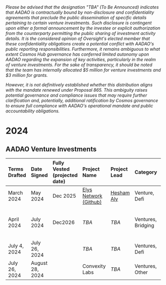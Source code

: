 *Please be advised that the designation "TBA" (To Be Announced) indicates that AADAO is contractually bound by non-disclosure and confidentiality agreements that preclude the public dissemination of specific details pertaining to certain venture investments. Such disclosure is contingent upon either a formal announcement by the investee or explicit authorization from the counterparty permitting the public sharing of investment activity details. It is the considered opinion of Oversight's elected member that these confidentiality obligations create a potential conflict with AADAO's public reporting responsibilities. Furthermore, it remains ambiguous to what extent Cosmos Hub governance has conferred limited autonomy upon AADAO regarding the expansion of key activities, particularly in the realm of venture investments. For the sake of transparency, it should be noted that the team has internally allocated $5 million for venture investments and $3 million for grants.* 

*However, it is not definitively established whether this distribution aligns with the mandate renewed under Proposal 865. This ambiguity raises potential governance and compliance issues that may require further clarification and, potentially, additional ratification by Cosmos governance to ensure full compliance with AADAO's operational mandate and public accountability obligations.*


# 2024 

## AADAO Venture Investments

|**Terms Drafted**| **Date Signed**|**Fully Vested** (projected date)| **Project Name**|**Project Lead**|**Category**|**Approved Investment Amount** USD| **Disbursements** USD |**AADAO Assignee**|
|:---             |:---            |:---             |:---            |:---        |:---                              |:---                                 |:---              |:---|
|March 2024|May 2024|Dec 2025|[Elys Network (Github)](https://github.com/elys-network)|[Hesham Aly](https://x.com/HeshamAly1001)|Venture, Defi|$500,000|  $500,000, in two disbursements [$250,000](https://daodao.zone/dao/neutron10xwzc88kefwtlup9c2tmw4mj4ng7u79g8lsapp0c9jc02xt247zqwzzghf/proposals/A32) [$250,000](https://daodao.zone/dao/neutron10xwzc88kefwtlup9c2tmw4mj4ng7u79g8lsapp0c9jc02xt247zqwzzghf/proposals/A33)|[Mark Dencker](https://x.com/i/flow/login?redirect_after_login=%2FMarkDencker)|
|April 2024| July 2024|Dec2026|*TBA*    |*TBA*    |Ventures, Bridging|$250,000|$250,427 in four disbursements [$123](https://daodao.zone/dao/neutron10xwzc88kefwtlup9c2tmw4mj4ng7u79g8lsapp0c9jc02xt247zqwzzghf/proposals/A53), [$10,304](https://daodao.zone/dao/neutron10xwzc88kefwtlup9c2tmw4mj4ng7u79g8lsapp0c9jc02xt247zqwzzghf/proposals/A54), [$100,000](https://daodao.zone/dao/neutron10xwzc88kefwtlup9c2tmw4mj4ng7u79g8lsapp0c9jc02xt247zqwzzghf/proposals/A55), [$1140,000](https://daodao.zone/dao/neutron10xwzc88kefwtlup9c2tmw4mj4ng7u79g8lsapp0c9jc02xt247zqwzzghf/proposals/A56)|[Mark Dencker](https://x.com/i/flow/login?redirect_after_login=%2FMarkDencker)|
|July 4, 2024|July 26, 2024|   |*TBA*|*TBA*|Ventures, Defi|$100,000|[$100,000](https://daodao.zone/dao/neutron10xwzc88kefwtlup9c2tmw4mj4ng7u79g8lsapp0c9jc02xt247zqwzzghf/proposals/A79)|[Jordan Andrews](https://x.com/0xjordy)|
|July 26, 2024|August 28, 2024|   |Convexity Labs|*TBA*|Ventures, Other|$100,000|[$100,000](https://daodao.zone/dao/neutron10xwzc88kefwtlup9c2tmw4mj4ng7u79g8lsapp0c9jc02xt247zqwzzghf/proposals/A71)|[Jordan Andrews](https://x.com/0xjordy)|


